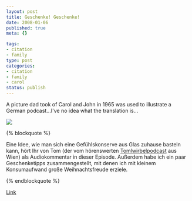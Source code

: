 ```yaml
--- 
layout: post
title: Geschenke! Geschenke!
date: 2008-01-06
published: true
meta: {}

tags: 
- citation
- family
type: post
categories: 
- citation
- family
- carol
status: publish
---
```



A picture dad took of Carol and John in 1965 was used to illustrate a German podcast...I've no idea what the translation is...

  

![](http://media.eick.us/2011/05/2109041861_2a9ab91b30_o.gif)

{% blockquote %}   

Eine Idee, wie man sich eine Gefühlskonserve aus Glas zuhause basteln kann, hört Ihr von Tom (der vom hörenswerten [Tomlwirbelpodcast](http://tomlwirbel.mycyberhome.net/) aus Wien) als Audiokommentar in dieser Episode. Außerdem habe ich ein paar Geschenketipps zusammengestellt, mit denen ich mit kleinem Konsumaufwand große Weihnachtsfreude erziele. 

 {% endblockquote %}  

[Link](http://www.gefuehlskonserve.de/?p=761)

